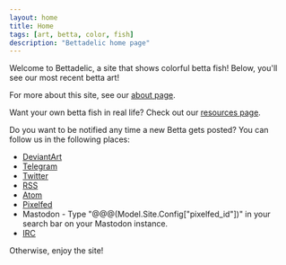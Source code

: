```yaml
---
layout: home
title: Home
tags: [art, betta, color, fish]
description: "Bettadelic home page"
---
```


Welcome to Bettadelic, a site that shows colorful betta fish!  Below, you'll see our most recent betta art!

For more about this site, see our [about page](/about/index.html).

Want your own betta fish in real life?  Check out our [resources page](/resources/index.html).

Do you want to be notified any time a new Betta gets posted?  You can follow us in the following places:

* [DeviantArt](@Model.Site.Config["deviantart"])
* [Telegram](@Model.Site.Config["telegram"])
* [Twitter](@Model.Site.Config["twitter"])
* [RSS](/rss.xml)
* [Atom](/atom.xml)
* [Pixelfed](@Model.Site.Config["pixelfed"])
* Mastodon - Type "@@@(Model.Site.Config["pixelfed_id"])" in your search bar on your Mastodon instance.
* [IRC](https://web.libera.chat/?channel=#bettadelic)

Otherwise, enjoy the site!
